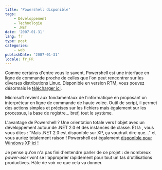 ```yaml
---
title: 'Powershell disponible'
tags:
    - Développement
    - Technologie
    - .NET
date: '2007-01-31'
lang: fr
type: post
categories:
    - web
publishDate: '2007-01-31'
locale: fr_FR
---
```


Comme certains d'entre vous le savent, Powershell est une interface en ligne de commande proche de celles que l'on peut rencontrer sur les diverses distributions Linux. Disponible en version RTM, vous pouvez désormais le [télécharger ici](http://www.microsoft.com/fr-fr/download/details.aspx?id=23200).

<!-- more -->

Microsoft revient aux fondamentaux de l'informatique en proposant un interpréteur en ligne de commande de haute volée. Outil de script, il permet des actions simples et précises sur les fichiers mais également sur les processus, la base de registre… bref, tout le système.

L'avantage de Powershell&nbsp;? Une orientation totale vers l'objet avec un développement autour de .NET 2.0 et des instances de classe. Et là , vous vous dites&nbsp;: "Mais .NET 2.0 est disponible sur XP, ça voudrait dire que…" et vous auriez totalement raison&nbsp;! Powershell est également [disponible pour Windows XP ici&nbsp;](http://www.microsoft.com/fr-fr/download/details.aspx?id=9591)!

Je pense qu'on n'a pas fini d'entendre parler de ce projet : de nombreux <em lang="en">power-user</em> vont se l'approprier rapidement pour tout un tas d'utilisations productives. Hâte de voir ce que cela va donner.
